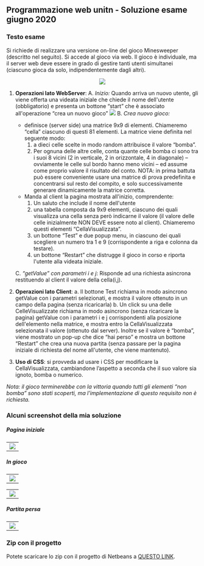 ## Programmazione web unitn - Soluzione esame giugno 2020

### Testo esame

Si richiede di realizzare una versione on-line del gioco Minesweeper (descritto nel
seguito). Si accede al gioco via web. Il gioco è individuale, ma il server web deve
essere in grado di gestire tanti utenti simultanei (ciascuno gioca da solo,
indipendentemente dagli altri).

<p align="center">
<img src="https://user-images.githubusercontent.com/39135429/86242710-695e3100-bba5-11ea-8d04-0ae482209f38.JPG">
</p>

1. **Operazioni lato WebServer**:
   A. _Inizio:_ Quando arriva un nuovo utente, gli viene offerta una videata iniziale che chiede il nome dell'utente (obbligatorio) e presenta un bottone “start” che è associato all'operazione “crea un nuovo gioco”
   <img src="https://user-images.githubusercontent.com/39135429/86242746-78dd7a00-bba5-11ea-9c5f-a45473c19c9e.JPG">
   B. _Crea nuovo gioco:_

   - definisce (server side) una matrice 9x9 di elementi. Chiameremo
     “cella” ciascuno di questi 81 elementi. La matrice viene definita nel
     seguente modo:
     1. a dieci celle scelte in modo random attribuisce il valore
        “bomba”.
     2. Per ognuna delle altre celle, conta quante celle bomba ci sono
        tra i suoi 8 vicini (2 in verticale, 2 in orizzontale, 4 in diagonale)
        – ovviamente le celle sul bordo hanno meno vicini – ed
        assume come proprio valore il risultato del conto.
        NOTA: in prima battuta può essere conveniente usare una matrice
        di prova predefinita e concentrarsi sul resto del compito, e solo
        successivamente generare dinamicamente la matrice corretta.
   - Manda al client la pagina mostrata all'inizio, comprendente:
     1. Un saluto che include il nome dell'utente
     2. una tabella composta da 9x9 elementi, ciascuno dei quali
        visualizza una cella senza però indicarne il valore (il valore
        delle celle inizialmente NON DEVE essere noto al client).
        Chiameremo questi elementi “CellaVisualizzata”.
     3. un bottone “Test” e due popup menu, in ciascuno dei quali
        scegliere un numero tra 1 e 9 (corrispondente a riga e colonna
        da testare).
     4. un bottone “Restart” che distrugge il gioco in corso e riporta
        l'utente alla videata iniziale.

   C. _“getValue” con parametri i e j_:
   Risponde ad una richiesta asincrona restituendo al client il valore della
   cella(i,j).

2) **Operazioni lato Client**:
   a. Il bottone Test richiama in modo asincrono getValue con i parametri
   selezionati, e mostra il valore ottenuto in un campo della pagina (senza
   ricaricarla)
   b. Un click su una delle CelleVisualizzate richiama in modo asincrono (senza
   ricaricare la pagina) getValue con i parametri i e j corrispondenti alla
   posizione dell'elemento nella matrice, e mostra entro la CellaVisualizzata
   selezionata il valore (ottenuto dal server). Inoltre se il valore è “bomba”,
   viene mostrato un pop-up che dice “hai perso” e mostra un bottone
   “Restart” che crea una nuova partita (senza passare per la pagina iniziale di
   richiesta del nome all'utente, che viene mantenuto).

3. **Uso di CSS**:
   si provveda ad usare i CSS per modificare la CellaVisualizzata, cambiandone l’aspetto
   a seconda che il suo valore sia ignoto, bomba o numerico.

_Nota: il gioco terminerebbe con la vittoria quando tutti gli elementi “non bomba” sono stati
scoperti, ma l’implementazione di questo requisito non è richiesta._

### Alcuni screenshot della mia soluzione

##### Pagina iniziale

<table><td><img src="https://user-images.githubusercontent.com/39135429/86242764-7ed35b00-bba5-11ea-8b70-083f033b7b24.JPG"></td></table>

##### In gioco

<table><td><img src="https://user-images.githubusercontent.com/39135429/86242802-898df000-bba5-11ea-9269-4f28073c9597.JPG"></td></table>

<table><td><img src="https://user-images.githubusercontent.com/39135429/86242819-8f83d100-bba5-11ea-8b4e-5e3bdcb29de4.JPG"></td></table>

##### Partita persa

<table><td><img src="https://user-images.githubusercontent.com/39135429/86242831-96124880-bba5-11ea-91bd-201cd6ea818f.JPG"></td></table>

### Zip con il progetto

Potete scaricare lo zip con il progetto di Netbeans a [QUESTO LINK](https://github.com/Pater999/UNITN-programmazione-web-esame-giugno2020/releases).
